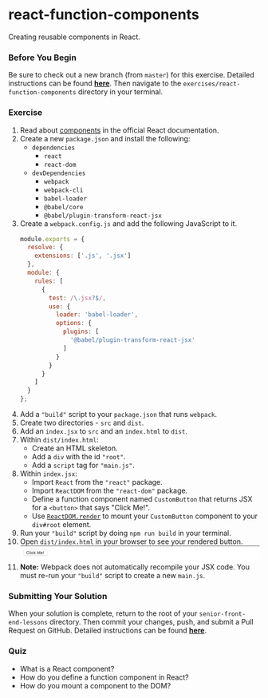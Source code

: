 # react-function-components

Creating reusable components in React.

### Before You Begin

Be sure to check out a new branch (from `master`) for this exercise. Detailed instructions can be found [**here**](../../guides/before-each-exercise.md). Then navigate to the `exercises/react-function-components` directory in your terminal.

### Exercise

1. Read about [components](https://reactjs.org/docs/components-and-props.html) in the official React documentation.
2. Create a new `package.json` and install the following:
    - `dependencies`
      - `react`
      - `react-dom`
    - `devDependencies`
      - `webpack`
      - `webpack-cli`
      - `babel-loader`
      - `@babel/core`
      - `@babel/plugin-transform-react-jsx`
3. Create a `webpack.config.js` and add the following JavaScript to it.
    ```js
    module.exports = {
      resolve: {
        extensions: ['.js', '.jsx']
      },
      module: {
        rules: [
          {
            test: /\.jsx?$/,
            use: {
              loader: 'babel-loader',
              options: {
                plugins: [
                  '@babel/plugin-transform-react-jsx'
                ]
              }
            }
          }
        ]
      }
    };
    ```
4. Add a `"build"` script to your `package.json` that runs `webpack`.
5. Create two directories - `src` and `dist`.
6. Add an `index.jsx` to `src` and an `index.html` to `dist`.
7. Within `dist/index.html`:
    - Create an HTML skeleton.
    - Add a `div` with the id `"root"`.
    - Add a `script` tag for `"main.js"`.
8. Within `index.jsx`:
    - Import `React` from the `"react"` package.
    - Import `ReactDOM` from the `"react-dom"` package.
    - Define a function component named `CustomButton` that returns JSX for a `<button>` that says "Click Me!".
    - Use [`ReactDOM.render`](https://reactjs.org/docs/react-dom.html#render) to mount your `CustomButton` component to your `div#root` element.
9. Run your `"build"` script by doing `npm run build` in your terminal.
10. Open `dist/index.html` in your browser to see your rendered button.
    ![Function Components Solution](react-function-components-solution.png)
11. **Note:** Webpack does not automatically recompile your JSX code. You must re-run your `"build"` script to create a new `main.js`.

### Submitting Your Solution

When your solution is complete, return to the root of your `senior-front-end-lessons` directory. Then commit your changes, push, and submit a Pull Request on GitHub. Detailed instructions can be found [**here**](../../guides/after-each-exercise.md).

### Quiz

- What is a React component?
- How do you define a function component in React?
- How do you mount a component to the DOM?
